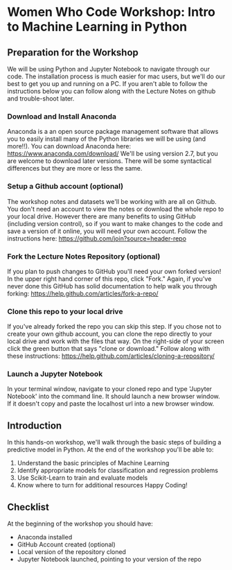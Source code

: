 # Women Who Code Workshop: Intro to Machine Learning in Python

## Preparation for the Workshop
We will be using Python and Jupyter Notebook to navigate through our code. The installation process is much easier for mac users, but we'll do our best to get you up and running on a PC. If you aren't able to follow the instructions below you can follow along with the Lecture Notes on github and trouble-shoot later.

### Download and Install Anaconda
Anaconda is a an open source package management software that allows you to easily install many of the Python libraries we will be using (and more!!).
You can download Anaconda here: https://www.anaconda.com/download/
We'll be using version 2.7, but you are welcome to download later versions. There will be some syntactical differences but they are more or less the same.

### Setup a Github account (optional)
The workshop notes and datasets we'll be working with are all on Github. You don't need an account to view the notes or download the whole repo to your local drive.  However there are many benefits to using GitHub (including version control), so if you want to make changes to the code and save a version of it online, you will need your own account. Follow the instructions here: https://github.com/join?source=header-repo

### Fork the Lecture Notes Repository (optional)
If you plan to push changes to GitHub you'll need your own forked version! In the upper right hand corner of this repo, click "Fork." Again, if you've never done this GitHub has solid documentation to help walk you through forking: https://help.github.com/articles/fork-a-repo/

### Clone this repo to your local drive
If you've already forked the repo you can skip this step. If you chose not to create your own github account, you can clone the repo directly to your local drive and work with the files that way. On the right-side of your screen click the green button that says "clone or download." Follow along with these instructions: https://help.github.com/articles/cloning-a-repository/

### Launch a Jupyter Notebook
In your terminal window, navigate to your cloned repo and type 'Jupyter Notebook' into the command line. It should launch a new browser window. If it doesn't copy and paste the localhost url into a new browser window.

## Introduction
In this hands-on workshop, we'll walk through the basic steps of building a predictive model in Python. At the end of the workshop you'll be able to:
1. Understand the basic principles of Machine Learning
2. Identify appropriate models for classification and regression problems
3. Use Scikit-Learn to train and evaluate models
4. Know where to turn for additional resources
Happy Coding!

## Checklist
At the beginning of the workshop you should have:
- Anaconda installed
- GitHub Account created (optional)
- Local version of the repository cloned
- Jupyter Notebook launched, pointing to your version of the repo
